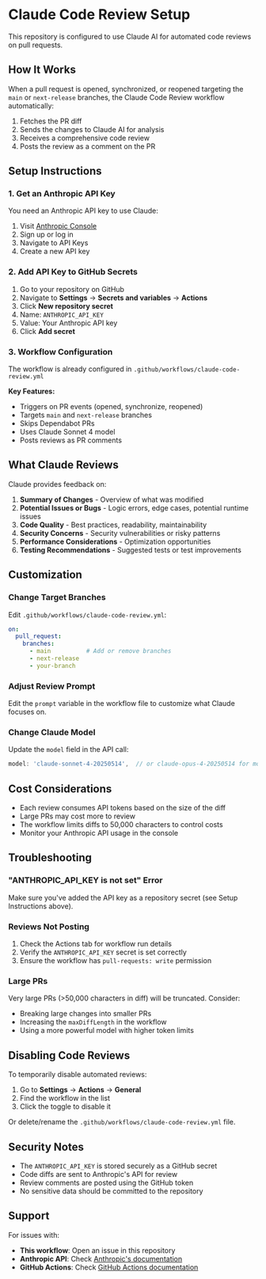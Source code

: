 # Claude Code Review Setup

This repository is configured to use Claude AI for automated code reviews on pull requests.

## How It Works

When a pull request is opened, synchronized, or reopened targeting the `main` or `next-release` branches, the Claude Code Review workflow automatically:

1. Fetches the PR diff
2. Sends the changes to Claude AI for analysis
3. Receives a comprehensive code review
4. Posts the review as a comment on the PR

## Setup Instructions

### 1. Get an Anthropic API Key

You need an Anthropic API key to use Claude:

1. Visit [Anthropic Console](https://console.anthropic.com/)
2. Sign up or log in
3. Navigate to API Keys
4. Create a new API key

### 2. Add API Key to GitHub Secrets

1. Go to your repository on GitHub
2. Navigate to **Settings** → **Secrets and variables** → **Actions**
3. Click **New repository secret**
4. Name: `ANTHROPIC_API_KEY`
5. Value: Your Anthropic API key
6. Click **Add secret**

### 3. Workflow Configuration

The workflow is already configured in `.github/workflows/claude-code-review.yml`

**Key Features:**
- Triggers on PR events (opened, synchronize, reopened)
- Targets `main` and `next-release` branches
- Skips Dependabot PRs
- Uses Claude Sonnet 4 model
- Posts reviews as PR comments

## What Claude Reviews

Claude provides feedback on:

1. **Summary of Changes** - Overview of what was modified
2. **Potential Issues or Bugs** - Logic errors, edge cases, potential runtime issues
3. **Code Quality** - Best practices, readability, maintainability
4. **Security Concerns** - Security vulnerabilities or risky patterns
5. **Performance Considerations** - Optimization opportunities
6. **Testing Recommendations** - Suggested tests or test improvements

## Customization

### Change Target Branches

Edit `.github/workflows/claude-code-review.yml`:

```yaml
on:
  pull_request:
    branches:
      - main          # Add or remove branches
      - next-release
      - your-branch
```

### Adjust Review Prompt

Edit the `prompt` variable in the workflow file to customize what Claude focuses on.

### Change Claude Model

Update the `model` field in the API call:

```javascript
model: 'claude-sonnet-4-20250514',  // or claude-opus-4-20250514 for more detailed reviews
```

## Cost Considerations

- Each review consumes API tokens based on the size of the diff
- Large PRs may cost more to review
- The workflow limits diffs to 50,000 characters to control costs
- Monitor your Anthropic API usage in the console

## Troubleshooting

### "ANTHROPIC_API_KEY is not set" Error

Make sure you've added the API key as a repository secret (see Setup Instructions above).

### Reviews Not Posting

1. Check the Actions tab for workflow run details
2. Verify the `ANTHROPIC_API_KEY` secret is set correctly
3. Ensure the workflow has `pull-requests: write` permission

### Large PRs

Very large PRs (>50,000 characters in diff) will be truncated. Consider:
- Breaking large changes into smaller PRs
- Increasing the `maxDiffLength` in the workflow
- Using a more powerful model with higher token limits

## Disabling Code Reviews

To temporarily disable automated reviews:

1. Go to **Settings** → **Actions** → **General**
2. Find the workflow in the list
3. Click the toggle to disable it

Or delete/rename the `.github/workflows/claude-code-review.yml` file.

## Security Notes

- The `ANTHROPIC_API_KEY` is stored securely as a GitHub secret
- Code diffs are sent to Anthropic's API for review
- Review comments are posted using the GitHub token
- No sensitive data should be committed to the repository

## Support

For issues with:
- **This workflow**: Open an issue in this repository
- **Anthropic API**: Check [Anthropic's documentation](https://docs.anthropic.com/)
- **GitHub Actions**: Check [GitHub Actions documentation](https://docs.github.com/en/actions)
